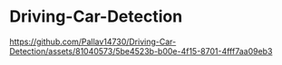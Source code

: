 # Driving-Car-Detection




https://github.com/Pallav14730/Driving-Car-Detection/assets/81040573/5be4523b-b00e-4f15-8701-4fff7aa09eb3





